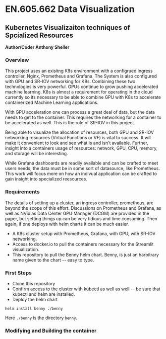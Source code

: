 # EN.605.662 Data Visualization
## Kubernetes Visualizaiton techniques of Spcialized Resources

**Author/Coder Anthony Sheller**

### Overview

This project uses an exisitng K8s environment with a configrued ingress controller, Nginx, Prometheus and Grafana.  The System is also configured with GPU and SR-IOV networking for K8s. Combining these two technologies is very powerful.  GPUs continue to grow pushing accelerated machine learning. K8s is almost a requirement for operating in the cloud currently so its necessary to be able to combine GPU with K8s to accelerate containerized Machine Learning applications. 

With GPU acceleration one can process a great deal of data, but the data needs to get to the container.  This requires the networking for a container to be accelerated as well.  This is the role of SR-IOV in this project.  

Being able to visualize the allocation of resources, both GPU and SR-IOV networking resources (Virtual Functions or VF) is vital to success. It will make it convenient to look and see what is and isn't available.  Further, insight into a containers usage of resources: network, GPU, CPU, memory, and storage will be interesting.

While Grafana dashboards are readily available and can be crafted to meet users needs, the data must be in some sort of datasource, like Prometheus. This work will focus more on how an indivual application can be crafted to gain insight into specialized reesources. 

### Requirements
The details of setting up a cluster, an ingress controller, prometheus, are beyond the scope of this effort. Discussions on Prometheus and Grafana, as well as NVidias Data Center GPU Manager (DCGM) are provided in the paper, but setting things up can be very tidious and time consuming. Then again, if one deploys with helm charts it can be much easier.  
- A K8s cluster setup with Prometheus, Grafana, with GPU, with SR-IOV networking.
- Access to docker.io to pull the containers necessary for the Streamlit visualization. 
- This repository to pull the Benny helm chart.  Benny, is just an harbitrary name given to the chart -- easy to type.

### First Steps
- Clone this repository
- Confirm access to the cluster with kubectl as well as well -- be sure that kubectl and helm are installed.
- Deploy the helm chart
```
helm install benny ./benny
```
Here `./benny` is the directory `benny`.

### Modifying and Building the container

